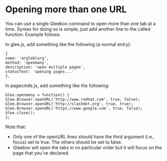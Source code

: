 # Opening more than one URL

You can use a single Gleebox command to open more than one tab at a time.  Syntax for doing so is simple, just add another line to the called function.  Example follows.

In glee.js, add something like the following (a normal entry):

    {
    name: 'argleblarg',
    method: 'openmany',
    description: 'open multiple pages',
    statusText: 'opening pages...'
    },


In pagecmds.js, add something like the following:

    Glee.openmany = function() {
    Glee.Browser.openURL('http://www.redhat.com', true, false);
    Glee.Browser.openURL('http://slashdot.org', true, true);
    Glee.Browser.openURL('https://www.google.com', true, false);
    Glee.close();
    };

Note that:
* Only one of the openURL lines should have the third argument (i.e., focus) set to true.  The others should be set to false.
* Gleebox will open the tabs in no particular order but it will focus on the page that you've declared.
